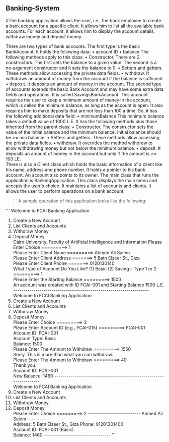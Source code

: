 ## Banking-System
#The banking application allows the user, i.e., the  bank employee to create a bank account for a specific client. It allows him to list all the available  bank accounts. For each account, it allows him to display the account details, withdraw money and  deposit money.

There are two types of bank accounts. The first type is the basic BankAccount. It holds the 
following data: 
• account ID 
• balance 
The following methods apply to this class: 
• Constructor. There are 2 constructors. The first sets the balance to a given value. The second is 
a no-argument constructor and it sets the balance to 0. 
• Setters and getters. These methods allow accessing the private data fields. 
• withdraw. It withdraws an amount of money from the account if the balance is sufficient. 
• deposit. It deposits an amount of money in the account. 
The second type of accounts extends the basic Bank Account and may have some extra data fields 
and operations. It is called SavingsBankAccount. This account requires the user to keep a 
minimum amount of money in the account, which is called the minimum balance, as long as the 
account is open. It also requires him to make deposits that are not less than 100 a time. So, it has 
the following additional data field: 
• minimumBalance This minimum balance takes a default value of 1000 L.E. 
It has the following methods plus those inherited from the parent class: 
• Constructor. The constructor sets the value of the initial balance and the minimum balance. 
Initial balance should be >= min balance. 
• Setters and getters. These methods allow accessing the private data fields. 
• withdraw. It overrides the method withdraw to allow withdrawing money but not below the 
minimum balance. 
• deposit. It deposits an amount of money in the account but only if the amount is >= 100 LE.  
There is also a Client class which holds the basic information of a client like his name, address 
and phone number. It holds a pointer to his bank account. An account also points to its owner. 
The main class that runs the application is BankingApplication. This class displays the main 
menu and accepts the user's choice. It maintains a list of accounts and clients. It allows the user to 
perform operations on a bank account.

>A sample operation of this application looks like the following: 

'''
Welcome to FCAI Banking Application  
1. Create a New Account  
2. List Clients and Accounts  
3. Withdraw Money  
4. Deposit Money  
Cairo University, Faculty of Artificial 
Intelligence  and Information 
Please Enter Choice =========> 1  
Please Enter Client Name =========> Ahmed Ali Salem  
Please Enter Client Address =======> 5 Batn Elzeer St., Giza  
Please Enter Client Phone =======> 0120130140  
What Type of Account Do You Like? (1) Basic (2) Saving – Type 1 or 2 =========> 1  
Please Enter the Starting Balance =========> 1500  
An account was created with ID FCAI-001 and Starting Balance 1500 L.E.  -------------------------------------------------------------------  
Welcome to FCAI Banking Application  
1. Create a New Account  
2. List Clients and Accounts  
3. Withdraw Money  
4. Deposit Money  
Please Enter Choice =========> 3  
Please Enter Account ID (e.g., FCAI-015) =========> FCAI-001  
Account ID: FCAI-001  
Acocunt Type: Basic  
Balance: 1500  
Please Enter The Amount to Withdraw =========> 1550  
Sorry. This is more than what you can withdraw.  
Please Enter The Amount to Withdraw =========> 40  
Thank you.  
Account ID: FCAI-001  
New Balance: 1460  -------------------------------------------------------------------  
Welcome to FCAI Banking Application  
1. Create a New Account  
2. List Clients and Accounts  
3. Withdraw Money  
4. Deposit Money  
Please Enter Choice =========> 2  -------------------------- Ahmed Ali Salem ---------  
Address: 5 Batn Elzeer St., Giza Phone: 01201301400  
Account ID: FCAI-001 (Basic)  
Balance: 1460  ---------------------------------
'''
